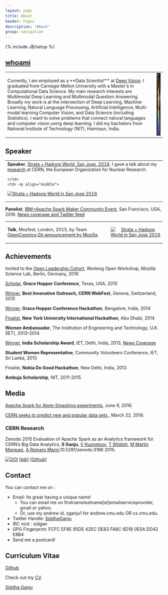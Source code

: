 ```yaml
---
layout: page
title: About
header: Pages
description: "About"
group: navigation
---
```

{% include JB/setup %}


## [whoami](http://about.me/siddha.ganju) 


<table>
  <tr>
    <td>  Currently, I am employed as a **Data Scientist** at <a href="http://deepvision.io/">Deep Vision</a>. I graduated from Carnegie Mellon University with a Master's in Computational Data Science. My main research interests are Multimodal Deep Learning and Multimodal Question Answering. Broadly my work is at the intersection of Deep Learning, Machine Learning, Natural Language Processing, Artificial Intelligence, Multi-modal learning Computer Vision, and Data Science (including Statistics). I want to solve problems that connect natural languages and computer vision using deep learning. I did my bachelors from National Institute of Technology (NIT), Hamirpur, India.</td>
    <td> <a><img src="https://raw.githubusercontent.com/sidgan/sidgan.github.com/master/images/siddha.jpg?token=ADb_B5Qfi-qqrvyyzTl9fBjjPASICoPKks5Y2CGswA%3D%3D" width="140" height="200"  border="0"  alt=""/>
</a>  </td>
  </tr>
</table>

## Speaker


<table>
  <tr>
    <td>
    <b>Speaker</b>, <a href="http://conferences.oreilly.com/strata/hadoop-big-data-ca/public/schedule/speaker/225765">Strata + Hadoop World, San Jose, 2016</a>. I gave a talk about my <a href="http://sidgan.me/technical/hackathon/2015/08/17/Summer-Internship-CERN-I">research</a> at CERN, the European Organization for Nuclear Research. 
    
    </td>
    <td> <p align="middle">
<a href="http://conferences.oreilly.com/strata/hadoop-big-data-ca/">
	<img src="http://cdn.oreillystatic.com/en/assets/1/event/144/stratasj2016_speaking_125x125.gif" width="125" height="125"  border="0"  alt="Strata + Hadoop World in San Jose 2016"  />
</a>
</p> </td>
  </tr>
  </table>
  
  **Panelist**, [IBM+Apache Spark Maker Community Event](http://www.eventbrite.com/e/apache-sparktm-maker-community-event-registration-24742595770#), San Francisco, USA, 2016. [News coverage and Twitter feed](http://sidgan.me/conference/2016/06/06/apachesparkmaker)  

  
  <table>
    <tr>
    <td>
    <b>Talk</b>, Mozfest, London, 2015, by Team <a href="http://sidgan.me/technical/hackathon/2015/08/25/CERN-Webfest">OpenCosmics</a>.<a href="https://github.com/mozilla/mozfest-program/issues/260">Git announcement by Mozilla</a>.    
    </td>
    <td> <p align="middle">
<a href="http://conferences.oreilly.com/strata/hadoop-big-data-ca/">
	<img src="https://wiki.mozilla.org/images/4/42/Mozfest2012_5.png" width="325" height="125"  border="0"  alt="Strata + Hadoop World in San Jose 2016"  />
</a>
</p> </td>
  </tr>
</table>

## Achievements

Invited to the [Open Leadership Cohort](https://www.mozillascience.org/wow-introducing-working-open-workshops-and-the-open-leaders-cohort), Working Open Workshop, Mozilla Science Lab, Berlin, Germany, 2016

[Scholar](http://ghc.anitaborg.org/scholars/2015-scholars/ganju-siddha-app267s1), **Grace Hopper Conference**, Texas, USA, 2015

[Winner](https://webfest.web.cern.ch/content/winners-2015), **Best Innovative Outreach, CERN WebFest**, Geneva, Switzerland, 2015

[Winner](http://sidgan.me/conference/hackathon/2014/11/25/ghc/), **Grace Hopper Conference Hackathon**, Bangalore, India, 2014

[Finalist](http://sites.nyuad.nyu.edu/hackathon/index.php/previous-hackathons/the-annual-nyuad-international-hackathon-for-social-good-in-the-arab-world-2014/2014-project-teams/), **New York University International Hackathon**, Abu Dhabi, 2014

**Women Ambassador**, The Institution of Engineering and Technology, U.K. (IET), 2013-2014 

[Winner](http://theiet.in/iet-scholarship-award-winners), **India Scholarship Award**, IET, Delhi, India, 2013, [News Coverage](http://sidgan.me/technical/2013/10/27/iet)

**Student Women Representative**, Community Volunteers Conference, IET, Sri Lanka, 2013


Finalist, **Nokia Do Good Hackathon**, New Delhi, India, 2013 


**Ambuja Scholarship**, NIT, 2011-2015



## Media

[Apache Spark for Atom-Smashing experiments](https://www.oreilly.com/learning/apache-spark-for-atom-smashing-experiments), June 9, 2016.

[CERN seeks to predict new and popular data sets,](https://www.oreilly.com/ideas/cern-seeks-to-predict-new-and-popular-data-sets), March 22, 2016.
 

### CERN Research

Zenodo 2015 Evaluation of Apache Spark as an Analytics framework for CERN’s Big Data
Analytics, **S Ganju**, [V Kuznetsov](https://www.classe.cornell.edu/~vk/), [T Wildish](http://www.nersc.gov/about/nersc-staff/data-science-engagement-group/tony-wildish/), [M Martin Marquez](http://openlab.cern/about/people/manuel-martin-marquez), [A Romero Marin](http://openlab.cern/about/people/antonio-romero-marin),10.5281/zenodo.3186 2015.

[![DOI](https://zenodo.org/badge/doi/10.5281/zenodo.31861.svg)](http://dx.doi.org/10.5281/zenodo.31861) [[bib](https://zenodo.org/record/31861/export/hx#.WLx2_RIrJE4)] [[Github](https://github.com/sidgan/LHCDataAnalysis)]

	


## Contact

You can contact me on :

- Email: Its great having a unique name! 
	- You can email me on firstnamelastname[at]emailserviceprovider, gmail or yahoo. 
	- Or, use my andrew id, sganju1 for andrew.cmu.edu OR cs.cmu.edu.
- Twitter Handle: [SiddhaGanju](http://www.twitter.com/SiddhaGanju) 
- IRC nick : sidgan 
- GPG Fingerprint: FCFC EF8E 95DE 42EC DE83 FA8C 6D18 0E5A DD42 E8B4
- Send me a postcard!
	

## Curriculum Vitae

[Github](https://github.com/sidgan)

Check out my [CV](http://sidgan.me/images/SiddhaGanju-CV.pdf).

<script type="text/javascript" src="https://platform.linkedin.com/badges/js/profile.js" async defer></script>


<div class="LI-profile-badge"  data-version="v1" data-size="medium" data-locale="en_US" data-type="horizontal" data-theme="light" data-vanity="sidgan"><a class="LI-simple-link" href='https://www.linkedin.com/in/sidgan?trk=profile-badge'>Siddha Ganju</a></div>
